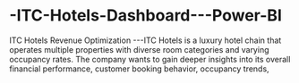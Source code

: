 # -ITC-Hotels-Dashboard---Power-BI
ITC Hotels Revenue Optimization ---ITC Hotels is a luxury hotel chain that operates multiple properties with diverse room categories and varying occupancy rates. The company wants to gain deeper insights into its overall financial performance, customer booking behavior, occupancy trends, 
